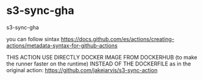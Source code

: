 # s3-sync-gha
s3-sync-gha

you can follow sintax
https://docs.github.com/es/actions/creating-actions/metadata-syntax-for-github-actions

THIS ACTION USE DIRECTLY DOCKER IMAGE FROM DOCKERHUB (to make the runner faster on the runtime) INSTEAD OF THE DOCKERFILE as in the original action:
https://github.com/jakejarvis/s3-sync-action
